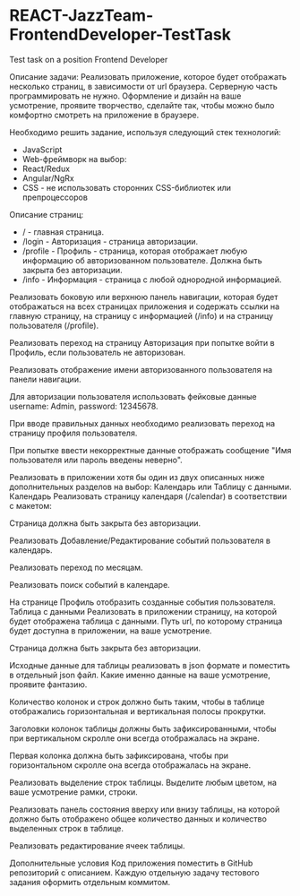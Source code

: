 # REACT-JazzTeam-FrontendDeveloper-TestTask
Test task on a position Frontend Developer

Описание задачи: 
Реализовать приложение, которое будет отображать несколько страниц, в зависимости от url браузера. Серверную часть программировать не нужно. Оформление и дизайн на ваше усмотрение, проявите творчество, сделайте так, чтобы можно было комфортно смотреть на приложение в браузере.
    
Необходимо решить задание, используя следующий стек технологий:
- JavaScript
- Web-фреймворк на выбор:
- React/Redux
- Angular/NgRx
- CSS - не использовать сторонних CSS-библиотек или препроцессоров

Описание страниц:
- / - главная страница.
- /login - Авторизация - страница авторизации.
- /profile - Профиль - страница, которая отображает любую информацию об авторизованном пользователе. Должна быть закрыта без авторизации.
- /info - Информация - страница с любой однородной информацией. 

Реализовать боковую или верхнюю панель навигации, которая будет отображаться на всех страницах приложения и содержать ссылки на главную страницу, на страницу с информацией (/info) и на страницу пользователя (/profile).

Реализовать переход на страницу Авторизация при попытке войти в Профиль, если пользователь не авторизован.

Реализовать отображение имени авторизованного пользователя на панели навигации.

Для авторизации пользователя использовать фейковые данные username: Admin, password: 12345678.

При вводе правильных данных необходимо реализовать переход на страницу профиля пользователя.

При попытке ввести некорректные данные отображать сообщение "Имя пользователя или пароль введены неверно".

Реализовать в приложении хотя бы один из двух описанных ниже дополнительных разделов на выбор: Календарь или Таблицу с данными. 
Календарь
Реализовать страницу календаря (/calendar) в соответствии с макетом:


Страница должна быть закрыта без авторизации.

Реализовать Добавление/Редактирование событий пользователя в календарь.

Реализовать переход по месяцам.

Реализовать поиск событий в календаре.

На странице Профиль отобразить созданные события пользователя.
Таблица с данными
Реализовать в приложении страницу, на которой будет отображена таблица с данными. Путь url, по которому страница будет доступна в приложении, на ваше усмотрение.

Страница должна быть закрыта без авторизации.

Исходные данные для таблицы реализовать в json формате и поместить в отдельный json файл. Какие именно данные на ваше усмотрение, проявите фантазию.

Количество колонок и строк должно быть таким, чтобы в таблице отображались горизонтальная и вертикальная полосы прокрутки.

Заголовки колонок таблицы должны быть зафиксированными, чтобы при вертикальном скролле они всегда отображалась на экране.

Первая колонка должна быть зафиксирована, чтобы при горизонтальном скролле она всегда отображалась на экране.

Реализовать выделение строк таблицы. Выделите любым цветом, на ваше усмотрение рамки, строки.

Реализовать панель состояния вверху или внизу таблицы, на которой должно быть отображено общее количество данных и количество выделенных строк в таблице.

Реализовать редактирование ячеек таблицы.

Дополнительные условия
Код приложения поместить в GitHub репозиторий с описанием. 
Каждую отдельную задачу тестового задания оформить отдельным коммитом.

